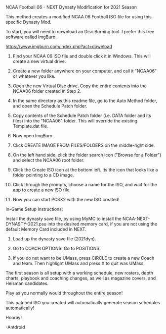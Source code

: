NCAA Football 06 - NEXT
Dynasty Modification for 2021 Season

This method creates a modified NCAA 06 Football ISO file for using this specific Dynasty Mod.



To start, you will need to download an Disc Burning tool. I prefer this free software called ImgBurn.

https://www.imgburn.com/index.php?act=download


1. Find your NCAA 06 ISO file and double click it in Windows. This will create a new virtual drive.

2. Create a new folder anywhere on your computer, and call it "NCAA06" or whatever you like.

3. Open the new Virtual Disc drive. Copy the entire contents into the NCAA06 folder created in Step 2.

4. In the same directory as this readme file, go to the Auto Method folder, and open the Schedule Patch folder.

5. Copy contents of the Schedule Patch folder (i.e. DATA folder and its files) into the "NCAA06" folder. This will override the existing Template.dat file.

6. Now open ImgBurn.

7. Click CREATE IMAGE FROM FILES/FOLDERS on the middle-right side.

8. On the left hand side, click the folder search icon ("Browse for a Folder") and select the NCAA06 root folder.

9. Click the Create ISO icon at the bottom left. Its the icon that looks like a folder pointing to a CD image.

10. Click through the prompts, choose a name for the ISO, and wait for the app to create a new ISO file.

11. Now you can start PCSX2 with the new ISO created!


In-Game Setup Instructions:

Install the dynasty save file, by using MyMC to install the NCAA-NEXT-DYNASTY-2021.psu into the desired memory card, if you are not using the default Memory Card included in NEXT.

1. Load up the dynasty save file (2021dyn).

2. Go to COACH OPTIONS. Go to POSITIONS.

3. If you do not want to be UMass, press CIRCLE to create a new Coach and team. Then highlight UMass and press X to quit was UMass.


The first season is all setup with a working schedule, new rosters, depth charts, playbook and coaching changes, as well as magazine covers, and Heisman candidates.

Play as you normally would throughout the entire season!

This patched ISO you created will automatically generate season schedules automatically!


Hooray!

-Antdroid